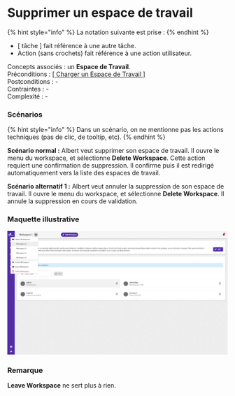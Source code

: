 # Supprimer un espace de travail

{% hint style="info" %}
La notation suivante est prise :
{% endhint %}

* \[ tâche \] fait référence à une autre tâche.
* Action \(sans crochets\) fait référence à une action utilisateur.

Concepts associés : un **Espace de Travail**.  
Préconditions : [\[ Charger un Espace de Travail \]](charger-un-espace-de-travail.md)  
Postconditions : -  
Contraintes : -  
Complexité : -

### Scénarios

{% hint style="info" %}
Dans un scénario, on ne mentionne pas les actions techniques \(pas de clic, de tooltip, etc\). 
{% endhint %}

**Scénario normal :** Albert veut supprimer son espace de travail. Il ouvre le menu du workspace, et sélectionne **Delete Workspace**. Cette action requiert une confirmation de suppression. Il confirme puis il est redirigé automatiquement vers la liste des espaces de travail. 

**Scénario alternatif 1 :** Albert veut annuler la suppression de son espace de travail. Il ouvre le menu du workspace, et sélectionne **Delete Workspace**. Il annule la suppression en cours de validation.

### Maquette illustrative <a id="maquette-illustrative"></a>

  

![](../../.gitbook/assets/workspace-edit-1.png)

 

### Remarque

**Leave Workspace** ne sert plus à rien.

